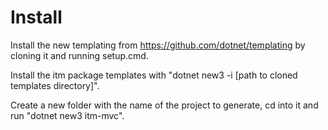 # Install

Install the new templating from https://github.com/dotnet/templating by cloning it and running setup.cmd.

Install the itm package templates with "dotnet new3 -i [path to cloned templates directory]".

Create a new folder with the name of the project to generate, cd into it and run "dotnet new3 itm-mvc".